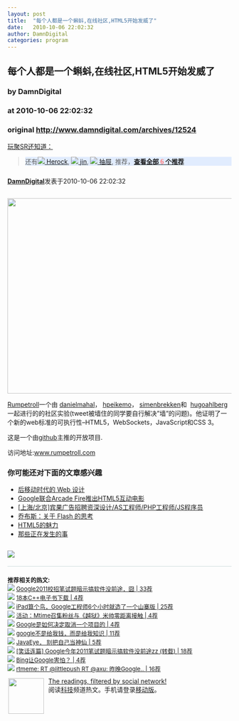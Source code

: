 ```yaml
---
layout: post
title:  "每个人都是一个蝌蚪,在线社区,HTML5开始发威了"
date:   2010-10-06 22:02:32
author: DamnDigital
categories: program
---
```


## 每个人都是一个蝌蚪,在线社区,HTML5开始发威了
### by DamnDigital
### at 2010-10-06 22:02:32
### original <http://www.damndigital.com/archives/12524>

<a href="http://sr.ju690.cn/meme/item/85318">玩聚SR还知道：</a>
<blockquote>
<div style="background-color:#e1ecfe!important;width:auto">
	<div>还有<a href="http://sr.ju690.cn/people/Herock@GoogleReader?i=59" title="Herock通过GoogleReader分享的其他文章"><img src="http://sr.ju690.cn/static/clogo/4.png?v=690" border="0/"> Herock</a>, <a href="http://sr.ju690.cn/people/jin@GoogleReader?i=8848" title="jin通过GoogleReader分享的其他文章"><img src="http://sr.ju690.cn/static/clogo/4.png?v=690" border="0/"> jin</a>, <a href="http://sr.ju690.cn/people/%E6%8A%BD%E5%B1%89@GoogleReader?i=80" title="抽屉通过GoogleReader分享的其他文章"><img src="http://sr.ju690.cn/static/clogo/4.png?v=690" border="0/"> 抽屉</a>, 推荐，<a href="http://sr.ju690.cn/meme/item/85318"><b>查看全部 <big style="color:#ff7b7a;font-family:&#39;Georgia&#39;;font-size:16px">6</big> 个推荐 </b></a>
	</div>
</div></blockquote>

<div style="margin:0;padding:10px 0"><a href="http://sr.ju690.cn/author/DamnDigital"><b>DamnDigital</b></a>发表于2010-10-06 22:02:32</div>
<div style="margin:0;padding:5px 0"><p><img title="Rumpetroll" src="http://www.damndigital.com/wp-content/uploads/2010/10/Rumpetroll.jpg" alt="" width="720" height="439"></p>
<p><span></span><a href="http://www.rumpetroll.com/">Rumpetroll</a>一个由 <a href="http://www.twitter.com/danielmahal">danielmahal</a>， <a href="http://www.twitter.com/hpeikemo">hpeikemo</a>， <a href="http://www.twitter.com/simenbrekken">simenbrekken</a>和  <a href="http://www.twitter.com/hugoahlberg">hugoahlberg</a>一起进行的的社区实验(tweet被墙住的同学要自行解决”墙”的问题)。他证明了一个新的web标准的可执行性–HTML5，WebSockets，JavaScript和CSS 3。</p>
<p>这是一个由<a href="http://github.com/danielmahal/Rumpetroll">github</a>主推的开放项目.</p>
<p>访问地址:<a href="http://www.rumpetroll.com/">www.rumpetroll.com</a></p>
<h3>你可能还对下面的文章感兴趣</h3><ul><li><a href="http://www.damndigital.com/archives/10009" title="后移动时代的 Web 设计">后移动时代的 Web 设计</a></li><li><a href="http://www.damndigital.com/archives/11331" title="Google联合Arcade Fire推出HTML5互动电影">Google联合Arcade Fire推出HTML5互动电影</a></li><li><a href="http://www.damndigital.com/archives/8645" title="[上海/北京]宾果广告招聘资深设计/AS工程师/PHP工程师/JS程序员">[上海/北京]宾果广告招聘资深设计/AS工程师/PHP工程师/JS程序员</a></li><li><a href="http://www.damndigital.com/archives/8510" title="乔布斯：关于 Flash 的思考">乔布斯：关于 Flash 的思考</a></li><li><a href="http://www.damndigital.com/archives/7365" title="HTML5的魅力">HTML5的魅力</a></li><li><a href="http://www.damndigital.com/archives/7195" title="那些正在发生的事">那些正在发生的事</a></li></ul><img src="http://www1.feedsky.com/t1/420178590/damndigital/feedsky/s.gif?r=http://item.feedsky.com/~feedsky/damndigital/~7503405/420178590/5142885/1/item.html" border="0" height="0" width="0"><p><a href="http://www1.feedsky.com/r/l/feedsky/damndigital/420178590/art01.html"><img border="0" ismap src="http://www1.feedsky.com/r/i/feedsky/damndigital/420178590/art01.gif"></a></p></div>


<div style="padding-top:20px;border-top:1px solid #cbd9d9;padding-bottom:10px;FONT-SIZE:13px">
<strong>推荐相关的热文: </strong><br> 
	<div><img src="https://www.google.com/s2/favicons?domain=www.cnblogs.com" border="0/"> <a title="Google2011校招笔试题暗示搞软件没前途，囧 | 33个推荐" href="http://sr.ju690.cn/meme/item/84259">Google2011校招笔试题暗示搞软件没前途，囧 | 33荐</a>
	</div> 
	<div><img src="https://www.google.com/s2/favicons?domain=helloworld111.javaeye.com" border="0/"> <a title="18本C++电子书下载 | 4个推荐" href="http://sr.ju690.cn/meme/item/60917">18本C++电子书下载 | 4荐</a>
	</div> 
	<div><img src="https://www.google.com/s2/favicons?domain=blog.est.im" border="0/"> <a title="iPad算个鸟，Google工程师6个小时就造了一个山寨版 | 25个推荐" href="http://sr.ju690.cn/meme/item/59724">iPad算个鸟，Google工程师6个小时就造了一个山寨版 | 25荐</a>
	</div> 
	<div><img src="https://www.google.com/s2/favicons?domain=www.meijumi.com" border="0/"> <a title="活动：Mtime召集粉丝与《越狱》米帅零距离接触 | 4个推荐" href="http://sr.ju690.cn/meme/item/21461">活动：Mtime召集粉丝与《越狱》米帅零距离接触 | 4荐</a>
	</div> 
	<div><img src="https://www.google.com/s2/favicons?domain=it.solidot.org" border="0/"> <a title="Google是如何决定取消一个项目的 | 4个推荐" href="http://sr.ju690.cn/meme/item/10269">Google是如何决定取消一个项目的 | 4荐</a>
	</div> 
	<div><img src="https://www.google.com/s2/favicons?domain=zsp.javaeye.com" border="0/"> <a title="google不是给我钱，而是给我知识 | 11个推荐" href="http://sr.ju690.cn/meme/item/58341">google不是给我钱，而是给我知识 | 11荐</a>
	</div> 
	<div><img src="https://www.google.com/s2/favicons?domain=sdh5724.javaeye.com" border="0/"> <a title="JavaEye， 别把自己当神仙 | 5个推荐" href="http://sr.ju690.cn/meme/item/82886">JavaEye， 别把自己当神仙 | 5荐</a>
	</div> 
	<div><img src="https://www.google.com/s2/favicons?domain=www.newsmth.net" border="0/"> <a title="[笑话连篇] Google今年2011笔试题暗示搞软件没前途zz (转载) | 18个推荐" href="http://sr.ju690.cn/meme/item/84366">[笑话连篇] Google今年2011笔试题暗示搞软件没前途zz (转载) | 18荐</a>
	</div> 
	<div><img src="https://www.google.com/s2/favicons?domain=it.solidot.org" border="0/"> <a title="Bing让Google害怕？ | 4个推荐" href="http://sr.ju690.cn/meme/item/30688">Bing让Google害怕？ | 4荐</a>
	</div> 
	<div><img src="https://www.google.com/s2/favicons?domain=twitter.com" border="0/"> <a title="rtmeme: RT @littlepush RT @axu: 昨晚Google笔试有道选择题，北京一套房子200W，每年涨价幅度10%，某程序员年薪40W，请问，该程序员不吃不喝多少年后可以有自己的房子？选项：A：5年B：7年 C：8年D：9年E：到死都没房。 | 16个推荐" href="http://sr.ju690.cn/meme/item/84330">rtmeme: RT @littlepush RT @axu: 昨晚Google.. | 16荐</a>
	</div>
</div>
<div style="float:left;margin:2px 10px 2px 2px">
<a href="http://sr.ju690.cn" title="玩聚SR"><img src="http://sr.ju690.cn/static/images/fish.jpg" border="0" width="80px"></a>
</div>
<div><a href="http://sr.ju690.cn/">The readings, filtered by social network!</a><br>阅读<a href="http://sr.ju690.cn/tag/tech">科技</a>频道热文。手机请登录<a href="http://sr.ju690.cn/m">移动版</a>。</div>
